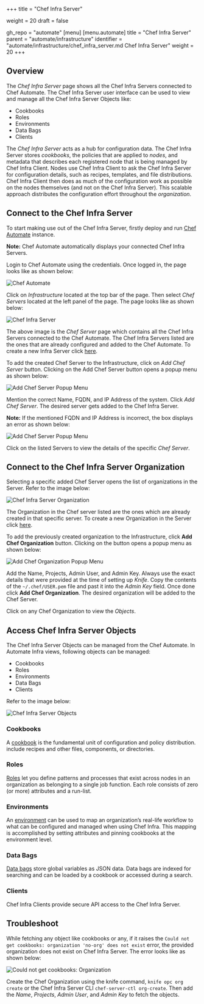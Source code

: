 +++
title = "Chef Infra Server"

weight = 20
draft = false

gh_repo = "automate"
[menu]
  [menu.automate]
    title = "Chef Infra Server"
    parent = "automate/infrastructure"
    identifier = "automate/infrastructure/chef_infra_server.md Chef Infra Server"
    weight = 20
+++

## Overview

The _Chef Infra Server_ page shows all the Chef Infra Servers connected to Chef Automate. The Chef Infra Server user interface can be used to view and manage all the Chef Infra Server Objects like:

- Cookbooks
- Roles
- Environments
- Data Bags
- Clients

The _Chef Infra Server_ acts as a hub for configuration data. The Chef Infra Server stores _cookbooks_, the policies that are applied to _nodes_, and metadata that describes each registered node that is being managed by Chef Infra Client. Nodes use Chef Infra Client to ask the Chef Infra Server for configuration details, such as recipes, templates, and file distributions. Chef Infra Client then does as much of the configuration work as possible on the nodes themselves (and not on the Chef Infra Server). This scalable approach distributes the configuration effort throughout the _organization_.

## Connect to the Chef Infra Server

To start making use out of the Chef Infra Server, firstly deploy and run [Chef Automate](https://docs.chef.io/automate/install/#installation-guide) instance.

**Note:** Chef Automate automatically displays your connected Chef Infra Servers.

Login to Chef Automate using the credentials. Once logged in, the page looks like as shown below:

![Chef Automate](/images/automate/chef-automate-on-chef-infra-page.png)

Click on _Infrastructure_ located at the top bar of the page. Then select _Chef Servers_ located at the left panel of the page. The page looks like as shown below:

![Chef Infra Server](/images/automate/chef-server-page.png)

The above image is the _Chef Server_ page which contains all the Chef Infra Servers connected to the Chef Automate. The Chef Infra Servers listed are the ones that are already configured and added to the Chef Automate. To create a new Infra Server click [here](https://docs.chef.io/automate/infra_server/).

To add the created Chef Server to the Infrastructure, click on _Add Chef Server_ button. Clicking on the Add Chef Server button opens a popup menu as shown below:

![Add Chef Server Popup Menu](/images/automate/add-chef-server-popup-menu.png)

Mention the correct Name, FQDN, and IP Address of the system. Click _Add Chef Server_. The desired server gets added to the Chef Infra Server.

**Note:** If the mentioned FQDN and IP Address is incorrect, the box displays an error as shown below:

![Add Chef Server Popup Menu](/images/automate/add-chef-server-popup-menu-with-error.png)

Click on the listed Servers to view the details of the specific _Chef Server_.

## Connect to the Chef Infra Server Organization

Selecting a specific added Chef Server opens the list of organizations in the Server. Refer to the image below:

![Chef Infra Server Organization](/images/automate/chef-server-organization.png)

The Organization in the Chef server listed are the ones which are already created in that specific server. To create a new Organization in the Server click [here](https://docs.chef.io/automate/infra_server/#set-up-the-chef-infra-server).

To add the previously created organization to the Infrastructure, click **Add Chef Organization** button. Clicking on the button opens a popup menu as shown below:

![Add Chef Organization Popup Menu](/images/automate/add-chef-organization-popup-menu.png)

Add the Name, Projects, Admin User, and Admin Key. Always use the exact details that were provided at the time of setting up _Knife_. Copy the contents of the `~/.chef/USER.pem` file and past it into the _Admin Key_ field. Once done click **Add Chef Organization**. The desired organization will be added to the Chef Server.

Click on any Chef Organization to view the _Objects_.

## Access Chef Infra Server Objects

The Chef Infra Server Objects can be managed from the Chef Automate. In Automate Infra views, following objects can be managed:

- Cookbooks
- Roles
- Environments
- Data Bags
- Clients

Refer to the image below:

![Chef Infra Server Objects](/images/automate/chef-infra-server-objects.png)

### Cookbooks

A [cookbook](https://docs.chef.io/cookbooks/) is the fundamental unit of configuration and policy distribution. include recipes and other files, components, or directories.

### Roles

[Roles](https://docs.chef.io/roles/) let you define patterns and processes that exist across nodes in an organization as belonging to a single job function. Each role consists of zero (or more) attributes and a run-list.

### Environments

An [environment](https://docs.chef.io/environments/) can be used to map an organization’s real-life workflow to what can be configured and managed when using Chef Infra. This mapping is accomplished by setting attributes and pinning cookbooks at the environment level.

### Data Bags

[Data bags](https://docs.chef.io/data_bags/) store global variables as JSON data. Data bags are indexed for searching and can be loaded by a cookbook or accessed during a search.

### Clients

Chef Infra Clients provide secure API access to the Chef Infra Server.

## Troubleshoot

While fetching any object like cookbooks or any, if it raises the `Could not get cookbooks: organization 'no-org' does not exist` error, the provided organization does not exist on Chef Infra Server. The error looks like as shown below:

![Could not get cookbooks: Organization](/images/automate/could-not-get-cookbooks-organization.png)

Create the Chef Organization using the knife command, `knife opc org create` or the Chef Infra Server CLI `chef-server-ctl org-create`. Then add the _Name_, _Projects_, _Admin User_, and _Admin Key_ to fetch the objects.
